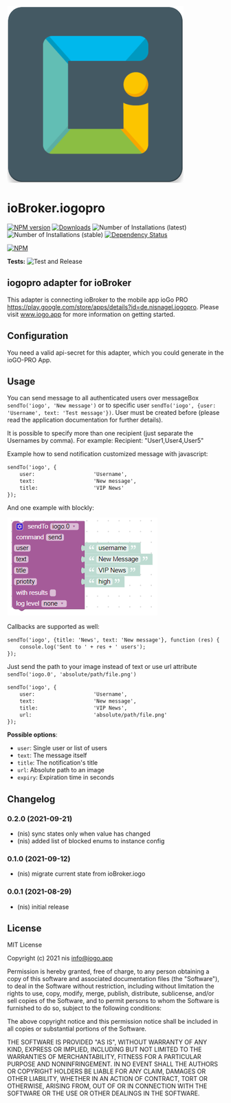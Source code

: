 ![Logo](admin/iogopro.png)
# ioBroker.iogopro

[![NPM version](https://img.shields.io/npm/v/iobroker.iogopro.svg)](https://www.npmjs.com/package/iobroker.iogopro)
[![Downloads](https://img.shields.io/npm/dm/iobroker.iogopro.svg)](https://www.npmjs.com/package/iobroker.iogopro)
![Number of Installations (latest)](https://iobroker.live/badges/iogopro-installed.svg)
![Number of Installations (stable)](https://iobroker.live/badges/iogopro-stable.svg)
[![Dependency Status](https://img.shields.io/david/nisiode/iobroker.iogopro.svg)](https://david-dm.org/nisiode/iobroker.iogopro)

[![NPM](https://nodei.co/npm/iobroker.iogopro.png?downloads=true)](https://nodei.co/npm/iobroker.iogopro/)

**Tests:** ![Test and Release](https://github.com/nisiode/ioBroker.iogopro/workflows/Test%20and%20Release/badge.svg)

## iogopro adapter for ioBroker

This adapter is connecting ioBroker to the mobile app ioGo PRO https://play.google.com/store/apps/details?id=de.nisnagel.iogopro.
Please visit www.iogo.app for more information on getting started.

## Configuration
You need a valid api-secret for this adapter, which you could generate in the ioGO-PRO App.

## Usage
You can send message to all authenticated users over messageBox `sendTo('iogo', 'New message')`
or to specific user `sendTo('iogo', {user: 'Username', text: 'Test message'})`.
User must be created before (please read the application documentation for further details).

It is possible to specify more than one recipient (just separate the Usernames by comma). For example: Recipient: "User1,User4,User5"

Example how to send notification customized message with javascript:
```
sendTo('iogo', {
    user:                   'Username',
    text:                   'New message',
    title:                  'VIP News'
});
```

And one example with blockly:

![blockly](img/blockly.png)

Callbacks are supported as well:
```
sendTo('iogo', {title: 'News', text: 'New message'}, function (res) {
    console.log('Sent to ' + res + ' users');
});
```

Just send the path to your image instead of text or use url attribute `sendTo('iogo.0', 'absolute/path/file.png')`
```
sendTo('iogo', {
    user:                   'Username',
    text:                   'New message',
    title:                  'VIP News',
    url:                    'absolute/path/file.png'
});
```

**Possible options**:
- `user`: Single user or list of users
- `text`: The message itself
- `title`: The notification's title
- `url`: Absolute path to an image
- `expiry`: Expiration time in seconds

## Changelog
<!--
	Placeholder for the next version (at the beginning of the line):
	### **WORK IN PROGRESS**
-->
### 0.2.0 (2021-09-21)
* (nis) sync states only when value has changed
* (nis) added list of blocked enums to instance config

### 0.1.0 (2021-09-12)
* (nis) migrate current state from ioBroker.iogo

### 0.0.1 (2021-08-29)
* (nis) initial release

## License
MIT License

Copyright (c) 2021 nis <info@iogo.app>

Permission is hereby granted, free of charge, to any person obtaining a copy
of this software and associated documentation files (the "Software"), to deal
in the Software without restriction, including without limitation the rights
to use, copy, modify, merge, publish, distribute, sublicense, and/or sell
copies of the Software, and to permit persons to whom the Software is
furnished to do so, subject to the following conditions:

The above copyright notice and this permission notice shall be included in all
copies or substantial portions of the Software.

THE SOFTWARE IS PROVIDED "AS IS", WITHOUT WARRANTY OF ANY KIND, EXPRESS OR
IMPLIED, INCLUDING BUT NOT LIMITED TO THE WARRANTIES OF MERCHANTABILITY,
FITNESS FOR A PARTICULAR PURPOSE AND NONINFRINGEMENT. IN NO EVENT SHALL THE
AUTHORS OR COPYRIGHT HOLDERS BE LIABLE FOR ANY CLAIM, DAMAGES OR OTHER
LIABILITY, WHETHER IN AN ACTION OF CONTRACT, TORT OR OTHERWISE, ARISING FROM,
OUT OF OR IN CONNECTION WITH THE SOFTWARE OR THE USE OR OTHER DEALINGS IN THE
SOFTWARE.